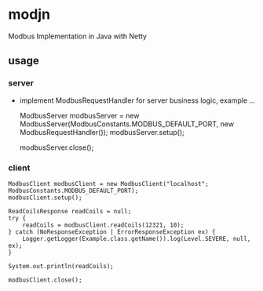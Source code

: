 modjn
=====

Modbus Implementation in Java with Netty

## usage

### server

*   implement ModbusRequestHandler for server business logic, example ...

    ModbusServer modbusServer = new ModbusServer(ModbusConstants.MODBUS_DEFAULT_PORT, new ModbusRequestHandler());
    modbusServer.setup();
    
    modbusServer.close();
    
### client
    
    ModbusClient modbusClient = new ModbusClient("localhost"; ModbusConstants.MODBUS_DEFAULT_PORT);
    modbusClient.setup();
    
    ReadCoilsResponse readCoils = null;
    try {
        readCoils = modbusClient.readCoils(12321, 10);
    } catch (NoResponseException | ErrorResponseException ex) {
        Logger.getLogger(Example.class.getName()).log(Level.SEVERE, null, ex);
    }
    
    System.out.println(readCoils);
    
    modbusClient.close();
